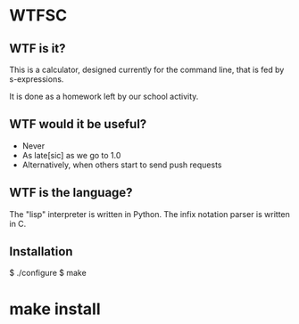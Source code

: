 WTFSC
=====
## WTF is it?
This is a calculator, designed currently for the
command line, that is fed by s-expressions.

It is done as a homework left by our school
activity.
## WTF would it be useful?
* Never
* As late[sic] as we go to 1.0
* Alternatively, when others start to send push
requests
## WTF is the language?
The "lisp" interpreter is written in Python. The
infix notation parser is written in C.
## Installation
 $ ./configure
 $ make
 # make install
